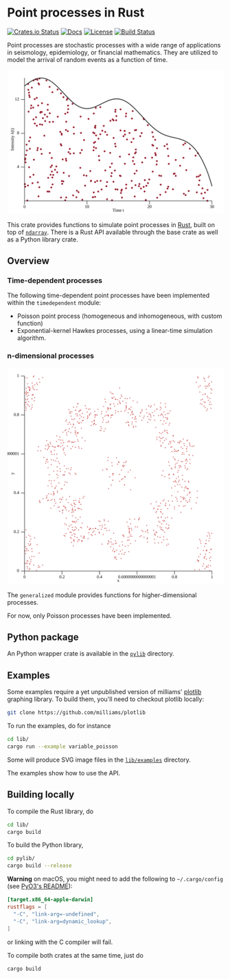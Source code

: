 # Point processes in Rust

[![Crates.io Status](https://img.shields.io/crates/v/point_process.svg)](https://crates.io/crates/point_process)
[![Docs](https://docs.rs/point_process/badge.svg)](https://docs.rs/point_process)
[![License](https://img.shields.io/badge/license-MIT-blue.svg)](https://raw.githubusercontent.com/ManifoldFR/point-process-rust/master/LICENSE)
[![Build Status](https://travis-ci.org/ManifoldFR/point-process-rust.svg?branch=master)](https://travis-ci.org/ManifoldFR/point-process-rust)

Point processes are stochastic processes with a wide range of applications in seismology, epidemiology, or financial mathematics. They are utilized to model the arrival of random events as a function of time.

![variablepoisson](lib/examples/images/oscillating_poisson.svg)

This crate provides functions to simulate point processes in [Rust](https://rust-lang.org), built on top of [`ndarray`](https://github.com/bluss/ndarray). There is a Rust API available through the base crate as well as a Python library crate.

## Overview

### Time-dependent processes

The following time-dependent point processes have been implemented within the `timedependent` module:

* Poisson point process (homogeneous and inhomogeneous, with custom function)
* Exponential-kernel Hawkes processes, using a linear-time simulation algorithm.

### n-dimensional processes

![2dpoisson_circle](lib/examples/images/2d_poisson.variable.circle.svg)

The `generalized` module provides functions for higher-dimensional processes.

For now, only Poisson processes have been implemented.


## Python package

An Python wrapper crate is available in the [`pylib`](./pylib) directory.


## Examples

Some examples require a yet unpublished version of milliams' [plotlib](https://github.com/milliams/plotlib) graphing library. To build them, you'll need to checkout plotlib locally:

```bash
git clone https://github.com/milliams/plotlib
```

To run the examples, do for instance

```bash
cd lib/
cargo run --example variable_poisson
```

Some will produce SVG image files in the [`lib/examples`](./lib/examples) directory.

The examples show how to use the API.

## Building locally

To compile the Rust library, do

```bash
cd lib/
cargo build
```

To build the Python library,

```bash
cd pylib/
cargo build --release
```
**Warning** on macOS, you might need to add the following to `~/.cargo/config` (see [PyO3's README](https://github.com/PyO3/pyo3)):
```toml
[target.x86_64-apple-darwin]
rustflags = [
  "-C", "link-arg=-undefined",
  "-C", "link-arg=dynamic_lookup",
]
```
or linking with the C compiler will fail.

To compile both crates at the same time, just do
```
cargo build
```
